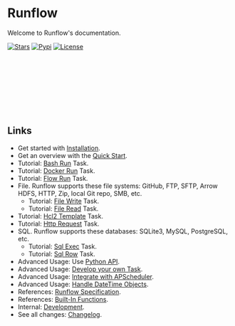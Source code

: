 # Runflow

Welcome to Runflow's documentation.

[![Stars](https://img.shields.io/github/stars/soasme/runflow?style=social)](https://github.com/soasme/runflow)
[![Pypi](https://img.shields.io/pypi/v/runflow?style=social)](https://pypi.org/project/runflow/)
[![License](https://img.shields.io/github/license/soasme/runflow?style=social)](https://github.com/soasme/runflow/blob/main/LICENSE)

<div style="background-image: url('/logo.svg'); background-position: 0 -185px; background-repeat: no-repeat; height: 125px;"></div>

## Links

* Get started with [Installation](installation.md).
* Get an overview with the [Quick Start](quickstart.md).
* Tutorial: [Bash Run](tasks/bash-run.md) Task.
* Tutorial: [Docker Run](tasks/docker-run.md) Task.
* Tutorial: [Flow Run](tasks/flow-run.md) Task.
* File. Runflow supports these file systems: GitHub, FTP, SFTP, Arrow HDFS, HTTP, Zip, local Git repo, SMB, etc.
  * Tutorial: [File Write](tasks/file-write.md) Task.
  * Tutorial: [File Read](tasks/file-read.md) Task.
* Tutorial: [Hcl2 Template](tasks/hcl2-template.md) Task.
* Tutorial: [Http Request](tasks/http-request.md) Task.
* SQL. Runflow supports these databases: SQLite3, MySQL, PostgreSQL, etc.
  * Tutorial: [Sql Exec](tasks/sql-exec.md) Task.
  * Tutorial: [Sql Row](tasks/sql-row.md) Task.
* Advanced Usage: Use [Python API](python-api.md).
* Advanced Usage: [Develop your own Task](customize-task.md).
* Advanced Usage: [Integrate with APScheduler](integrations/apscheduler.md).
* Advanced Usage: [Handle DateTime Objects](integrations/datetime.md).
* References: [Runflow Specification](flow-spec.md).
* References: [Built-In Functions](builtin-functions.md).
* Internal: [Development](dev.md).
* See all changes: [Changelog](changelog.md).
